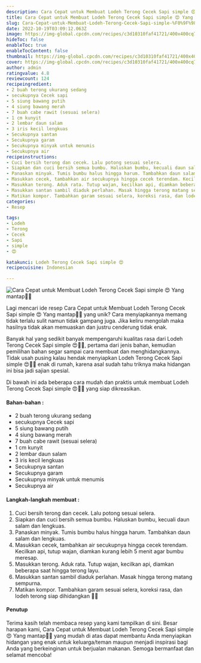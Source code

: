 ```yaml
---
description: Cara Cepat untuk Membuat Lodeh Terong Cecek Sapi simple 😍 Yang mantap"
title: Cara Cepat untuk Membuat Lodeh Terong Cecek Sapi simple 😍 Yang mantap
slug: Cara-Cepat-untuk-Membuat-Lodeh-Terong-Cecek-Sapi-simple-%F0%9F%98%8D-Yang-mantap
date: 2022-10-19T03:09:12.063Z
image: https://img-global.cpcdn.com/recipes/c3d10310faf41721/400x400cq70/photo.jpg
hideToc: false
enableToc: true
enableTocContent: false
thumbnail: https://img-global.cpcdn.com/recipes/c3d10310faf41721/400x400cq70/photo.jpg
cover: https://img-global.cpcdn.com/recipes/c3d10310faf41721/400x400cq70/photo.jpg
author: admin
ratingvalue: 4.8
reviewcount: 124
recipeingredient:
- 2 buah terong ukurang sedang
- secukupnya Cecek sapi
- 5 siung bawang putih
- 4 siung bawang merah
- 7 buah cabe rawit (sesuai selera)
- 1 cm kunyit
- 2 lembar daun salam
- 3 iris kecil lengkuas
- Secukupnya santan
- Secukupnya garam
- Secukupnya minyak untuk menumis
- Secukupnya air
recipeinstructions:
- Cuci bersih terong dan cecek. Lalu potong sesuai selera.
- Siapkan dan cuci bersih semua bumbu. Haluskan bumbu, kecuali daun salam dan lengkuas.
- Panaskan minyak. Tumis bumbu halus hingga harum. Tambahkan daun salam dan lengkuas.
- Masukkan cecek, tambahkan air secukupnya hingga cecek terendam. Kecilkan api, tutup wajan, diamkan kurang lebih 5 menit agar bumbu meresap.
- Masukkan terong. Aduk rata. Tutup wajan, kecilkan api, diamkan beberapa saat hingga terong layu.
- Masukkan santan sambil diaduk perlahan. Masak hingga terong matang sempurna.
- Matikan kompor. Tambahkan garam sesuai selera, koreksi rasa, dan lodeh terong siap dihidangkan 🥰🙏
categories:
- Resep

tags:
- Lodeh
- Terong
- Cecek
- Sapi
- simple
- 😍

katakunci: Lodeh Terong Cecek Sapi simple 😍
recipecuisine: Indonesian

---
```


![Cara Cepat untuk Membuat Lodeh Terong Cecek Sapi simple 😍 Yang mantap👩‍🍳](https://img-global.cpcdn.com/recipes/c3d10310faf41721/400x400cq70/photo.jpg)

Lagi mencari ide resep Cara Cepat untuk Membuat Lodeh Terong Cecek Sapi simple 😍 Yang mantap👩‍🍳 yang unik? Cara menyiapkannya memang tidak terlalu sulit namun tidak gampang juga. Jika keliru mengolah maka hasilnya tidak akan memuaskan dan justru cenderung tidak enak.

Banyak hal yang sedikit banyak mempengaruhi kualitas rasa dari Lodeh Terong Cecek Sapi simple 😍👩‍🍳, pertama dari jenis bahan, kemudian pemilihan bahan segar sampai cara membuat dan menghidangkannya. Tidak usah pusing kalau hendak menyiapkan Lodeh Terong Cecek Sapi simple 😍👩‍🍳 enak di rumah, karena asal sudah tahu triknya maka hidangan ini bisa jadi sajian spesial.

Di bawah ini ada beberapa cara mudah dan praktis untuk membuat Lodeh Terong Cecek Sapi simple 😍👩‍🍳 yang siap dikreasikan.

<!--inarticleads1-->

#### Bahan-bahan :

- 2 buah terong ukurang sedang
- secukupnya Cecek sapi
- 5 siung bawang putih
- 4 siung bawang merah
- 7 buah cabe rawit (sesuai selera)
- 1 cm kunyit
- 2 lembar daun salam
- 3 iris kecil lengkuas
- Secukupnya santan
- Secukupnya garam
- Secukupnya minyak untuk menumis
- Secukupnya air

<!--inarticleads2-->

#### Langkah-langkah membuat :

1. Cuci bersih terong dan cecek. Lalu potong sesuai selera.
1. Siapkan dan cuci bersih semua bumbu. Haluskan bumbu, kecuali daun salam dan lengkuas.
1. Panaskan minyak. Tumis bumbu halus hingga harum. Tambahkan daun salam dan lengkuas.
1. Masukkan cecek, tambahkan air secukupnya hingga cecek terendam. Kecilkan api, tutup wajan, diamkan kurang lebih 5 menit agar bumbu meresap.
1. Masukkan terong. Aduk rata. Tutup wajan, kecilkan api, diamkan beberapa saat hingga terong layu.
1. Masukkan santan sambil diaduk perlahan. Masak hingga terong matang sempurna.
1. Matikan kompor. Tambahkan garam sesuai selera, koreksi rasa, dan lodeh terong siap dihidangkan 🥰🙏

#### Penutup

Terima kasih telah membaca resep yang kami tampilkan di sini. Besar harapan kami, Cara Cepat untuk Membuat Lodeh Terong Cecek Sapi simple 😍 Yang mantap👩‍🍳 yang mudah di atas dapat membantu Anda menyiapkan hidangan yang enak untuk keluarga/teman maupun menjadi inspirasi bagi Anda yang berkeinginan untuk berjualan makanan. Semoga bermanfaat dan selamat mencoba!